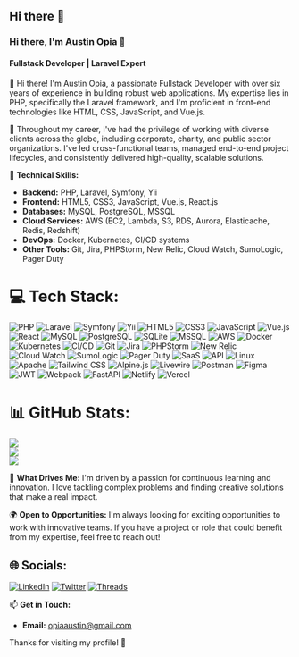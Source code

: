 ## Hi there 👋


### Hi there, I'm Austin Opia 👋

#### Fullstack Developer | Laravel Expert

👋 Hi there! I'm Austin Opia, a passionate Fullstack Developer with over six years of experience in building robust web applications. My expertise lies in PHP, specifically the Laravel framework, and I'm proficient in front-end technologies like HTML, CSS, JavaScript, and Vue.js.

💼 Throughout my career, I've had the privilege of working with diverse clients across the globe, including corporate, charity, and public sector organizations. I've led cross-functional teams, managed end-to-end project lifecycles, and consistently delivered high-quality, scalable solutions.

🔧 **Technical Skills:**
- **Backend:** PHP, Laravel, Symfony, Yii
- **Frontend:** HTML5, CSS3, JavaScript, Vue.js, React.js
- **Databases:** MySQL, PostgreSQL, MSSQL
- **Cloud Services:** AWS (EC2, Lambda, S3, RDS, Aurora, Elasticache, Redis, Redshift)
- **DevOps:** Docker, Kubernetes, CI/CD systems
- **Other Tools:** Git, Jira, PHPStorm, New Relic, Cloud Watch, SumoLogic, Pager Duty



# 💻 Tech Stack:

![PHP](https://img.shields.io/badge/PHP-777BB4.svg?style=flat&logo=php&logoColor=white) 
![Laravel](https://img.shields.io/badge/Laravel-FCC624?style=flat&logo=laravel&logoColor=black) 
![Symfony](https://img.shields.io/badge/Symfony-000000.svg?style=flat&logo=symfony&logoColor=white) 
![Yii](https://img.shields.io/badge/Yii-52C9E3.svg?style=flat&logo=yii&logoColor=white) 
![HTML5](https://img.shields.io/badge/html5-%23E34F26.svg?style=flat&logo=html5&logoColor=white) 
![CSS3](https://img.shields.io/badge/css3-%231572B6.svg?style=flat&logo=css3&logoColor=white) 
![JavaScript](https://img.shields.io/badge/javascript-%23323330.svg?style=flat&logo=javascript&logoColor=%23F7DF1E) 
![Vue.js](https://img.shields.io/badge/vue.js-%234FC08D.svg?style=flat&logo=vue.js&logoColor=white) 
![React](https://img.shields.io/badge/react-%2320232a.svg?style=flat&logo=react&logoColor=%2361DAFB) 
![MySQL](https://img.shields.io/badge/mysql-%2300f.svg?style=flat&logo=mysql&logoColor=white) 
![PostgreSQL](https://img.shields.io/badge/PostgreSQL-%23316192.svg?style=flat&logo=postgresql&logoColor=white) 
![SQLite](https://img.shields.io/badge/sqlite-%2307405e.svg?style=flat&logo=sqlite&logoColor=white) 
![MSSQL](https://img.shields.io/badge/MSSQL-CC2927.svg?style=flat&logo=microsoftsqlserver&logoColor=white) 
![AWS](https://img.shields.io/badge/AWS-%23232F3E.svg?style=flat&logo=amazonaws&logoColor=white) 
![Docker](https://img.shields.io/badge/docker-%230db7ed.svg?style=flat&logo=docker&logoColor=white) 
![Kubernetes](https://img.shields.io/badge/kubernetes-%23326ce5.svg?style=flat&logo=kubernetes&logoColor=white) 
![CI/CD](https://img.shields.io/badge/CI/CD-%23000000.svg?style=flat&logo=gitlab&logoColor=white) 
![Git](https://img.shields.io/badge/git-%23F05032.svg?style=flat&logo=git&logoColor=white) 
![Jira](https://img.shields.io/badge/Jira-0052CC.svg?style=flat&logo=jira&logoColor=white) 
![PHPStorm](https://img.shields.io/badge/PHPStorm-000000.svg?style=flat&logo=phpstorm&logoColor=white) 
![New Relic](https://img.shields.io/badge/New%20Relic-00A1E4.svg?style=flat&logo=newrelic&logoColor=white) 
![Cloud Watch](https://img.shields.io/badge/AWS%20Cloud%20Watch-FF9900.svg?style=flat&logo=amazonaws&logoColor=white) 
![SumoLogic](https://img.shields.io/badge/SumoLogic-00A3E0.svg?style=flat&logo=sumologic&logoColor=white) 
![Pager Duty](https://img.shields.io/badge/PagerDuty-5A67F2.svg?style=flat&logo=pagerduty&logoColor=white) 
![SaaS](https://img.shields.io/badge/SaaS-00BFFF.svg?style=flat&logo=cloud&logoColor=white) 
![API](https://img.shields.io/badge/API-FF5733.svg?style=flat&logo=api&logoColor=white) 
![Linux](https://img.shields.io/badge/Linux-FCC624.svg?style=flat&logo=linux&logoColor=black) 
![Apache](https://img.shields.io/badge/Apache-D22128.svg?style=flat&logo=apache&logoColor=white) 
![Tailwind CSS](https://img.shields.io/badge/Tailwind%20CSS-38B2AC.svg?style=flat&logo=tailwind-css&logoColor=white) 
![Alpine.js](https://img.shields.io/badge/Alpine.js-8BC0D8.svg?style=flat&logo=alpinejs&logoColor=white) 
![Livewire](https://img.shields.io/badge/Livewire-4B5563.svg?style=flat&logo=laravel&logoColor=white) 
![Postman](https://img.shields.io/badge/Postman-FF6C37.svg?style=flat&logo=postman&logoColor=white) 
![Figma](https://img.shields.io/badge/Figma-F24E1E.svg?style=flat&logo=figma&logoColor=white) 
![JWT](https://img.shields.io/badge/JWT-black?style=flat&logo=JSON%20web%20tokens) 
![Webpack](https://img.shields.io/badge/webpack-%238DD6F9.svg?style=flat&logo=webpack&logoColor=black) 
![FastAPI](https://img.shields.io/badge/FastAPI-005571?style=flat&logo=fastapi) 
![Netlify](https://img.shields.io/badge/netlify-%23000000.svg?style=flat&logo=netlify&logoColor=#00C7B7) 
![Vercel](https://img.shields.io/badge/vercel-%23000000.svg?style=flat&logo=vercel&logoColor=white) 


# 📊 GitHub Stats:

![](https://github-readme-stats.vercel.app/api?username=thomsontochi&theme=dark&hide_border=true&include_all_commits=false&count_private=true)<br/>
![](https://github-readme-streak-stats.herokuapp.com/?user=thomsontochi&theme=dark&hide_border=true)<br/>
![](https://github-readme-stats.vercel.app/api/top-langs/?username=thomsontochi&theme=dark&hide_border=true&include_all_commits=false&count_private=true&layout=compact)

🌟 **What Drives Me:** I'm driven by a passion for continuous learning and innovation. I love tackling complex problems and finding creative solutions that make a real impact.

🌍 **Open to Opportunities:** I'm always looking for exciting opportunities to work with innovative teams. If you have a project or role that could benefit from my expertise, feel free to reach out!

## 🌐 Socials:
[![LinkedIn](https://img.shields.io/badge/LinkedIn-%230077B5.svg?logo=linkedin&logoColor=white)](https://www.linkedin.com/in/developia/) [![Twitter](https://img.shields.io/badge/Twitter-%231DA1F2.svg?logo=Twitter&logoColor=white)](https://x.com/SirAlexthomson)
[![Threads](https://img.shields.io/badge/Threads-%231DA1F2.svg?logo=Threads&logoColor=white)](https://www.threads.net/@austinopia)




📫 **Get in Touch:**
- **Email:** opiaaustin@gmail.com

Thanks for visiting my profile! 🚀


<!--
**thomsontochi/thomsontochi** is a ✨ _special_ ✨ repository because its `README.md` (this file) appears on your GitHub profile.

Here are some ideas to get you started:

- 🔭 I’m currently working on ...
- 🌱 I’m currently learning ...
- 👯 I’m looking to collaborate on ...
- 🤔 I’m looking for help with ...
- 💬 Ask me about ...
- 📫 How to reach me: ...
- 😄 Pronouns: ...
- ⚡ Fun fact: ...
-->
